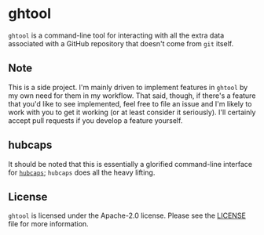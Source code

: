 # ghtool

`ghtool` is a command-line tool for interacting with all the extra
data associated with a GitHub repository that doesn't come from `git`
itself.

## Note

This is a side project. I'm mainly driven to implement features in
`ghtool` by my own need for them in my workflow. That said, though, if
there's a feature that you'd like to see implemented, feel free to
file an issue and I'm likely to work with you to get it working (or at
least consider it seriously). I'll certainly accept pull requests if
you develop a feature yourself.

## hubcaps

It should be noted that this is essentially a glorified command-line
interface for [`hubcaps`](https://github.com/softprops/hubcaps);
`hubcaps` does all the heavy lifting.

## License

`ghtool` is licensed under the Apache-2.0 license. Please see the
[LICENSE](LICENSE) file for more information.
